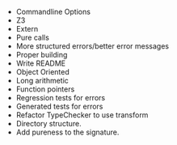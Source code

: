 - Commandline Options
- Z3
- Extern
- Pure calls
- More structured errors/better error messages
- Proper building
- Write README
- Object Oriented
- Long arithmetic
- Function pointers
- Regression tests for errors
- Generated tests for errors
- Refactor TypeChecker to use transform
- Directory structure.
- Add pureness to the signature.


